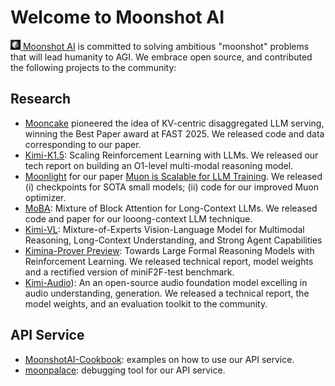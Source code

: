# Welcome to Moonshot AI

<a href="https://www.moonshot.cn/"><img src="moonshot.jpg" alt="icon" style="height: 16px; vertical-align: center;"> [Moonshot AI](https://moonshot.ai) is committed to solving ambitious "moonshot" problems that will lead humanity to AGI. We embrace open source, and contributed the following projects to the community:

## Research

* [Mooncake](https://github.com/kvcache-ai/Mooncake/) pioneered the idea of KV-centric disaggregated LLM serving, winning the Best Paper award at FAST 2025. We released code and data corresponding to our paper.
* [Kimi-K1.5](https://github.com/MoonshotAI/Kimi-k1.5): Scaling Reinforcement Learning with LLMs. We released our tech report on building an O1-level multi-modal reasoning model.
* [Moonlight](https://github.com/MoonshotAI/Moonlight) for our paper [Muon is Scalable for LLM Training](https://arxiv.org/abs/2502.16982). We released (i) checkpoints for SOTA small models; (ii) code for our improved Muon optimizer.
* [MoBA](https://github.com/MoonshotAI/MoBA): Mixture of Block Attention for Long-Context LLMs. We released code and paper for our looong-context LLM technique.
* [Kimi-VL](https://github.com/MoonshotAI/Kimi-VL): Mixture-of-Experts Vision-Language Model for Multimodal Reasoning, Long-Context Understanding, and Strong Agent Capabilities
* [Kimina-Prover Preview](https://github.com/MoonshotAI/Kimina-Prover-Preview): Towards Large Formal Reasoning Models with Reinforcement Learning. We released technical report, model weights and a rectified version of miniF2F-test benchmark.
* [Kimi-Audio](https://github.com/MoonshotAI/Kimi-Audio)): An an open-source audio foundation model excelling in audio understanding, generation. We released a technical report, the model weights, and an evaluation toolkit to the community.

## API Service

* [MoonshotAI-Cookbook](https://github.com/MoonshotAI/MoonshotAI-Cookbook): examples on how to use our API service.
* [moonpalace](https://github.com/MoonshotAI/moonpalace): debugging tool for our API service.
